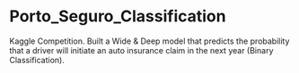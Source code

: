 # Porto_Seguro_Classification
Kaggle Competition.
Built a Wide & Deep model that predicts the probability that a driver will initiate an auto insurance claim in the next year (Binary Classification).
